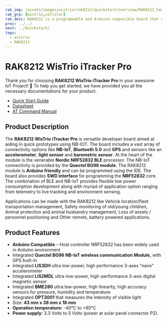 ```yaml
---
rak_img: /assets/images/wistrio/rak8212/quickstart/overview/RAK8212_home.png
rak_grp: [wistrio,cellular]
rak_desc: RAK8212 is a programmable and Arduino-compatible board that offers several connectivity options like NB-IoT, Bluetooth 5.0, and GPS. It also has a built-in sensor of accelerometer, light sensor, and barometric sensor resulting in ultra-power and high-performance of the board.
prev: ../../
next: ../Quickstart/
tags:
  - wistrio
  - RAK8212
---
```


# RAK8212 WisTrio iTracker Pro
Thank you for choosing **RAK8212 WisTrio iTracker Pro** in your awesome IoT Project! 🎉 To help you get started, we have provided you all the necessary documentations for your product.

* [Quick Start Guide](../Quickstart/)
* [Datasheet](../Datasheet/)
* [AT Command Manual](../AT-Command-Manual/)

<!-- <rk-img
  src="/assets/images/wistrio/rak8212/quickstart/overview/mbu3h7u9ykxyd0yfzkln.jpg"
  width="40%"
  figure-number="1"
  caption="RAK8212 WisTrio iTracker Pro"
/> -->

## Product Description

The **RAK8212 WisTrio iTracker Pro** is versatile developer board aimed at aiding in quick prototypes using NB-IOT. The board includes
a vast array of connectivity options like **NB-IoT**, **Bluetooth 5.0** and **GPS** and sensors like an **accelerometer**, **light sensor** and **barometric sensor**. At the heart of the module is the venerable **Nordic NRF52832 BLE** processor. The NB-IoT connectivity
is provided by the **Quectel BG96 module**. The RAK8212 module is **Arduino friendly** and can be programmed using the IDE.
The board also provides **SWD interface** for programming the **NRF52832** core. The combination of BLE and NB-IoT
provides flexible low power consumption development along with myriad of application option ranging from telemetry to
live tracking and environment sensing.

Applications can be made with the RAK8212 like Vehicle location/fleet transportation management, Safety monitoring of old/young children, Animal protection and animal husbandry management, Loss of assets / personnel positioning and Other remote, battery powered applications.

<!-- <rk-btn
  src="/Product-Categories/WisTrio/RAK8212/Quickstart/"
  label="Get Started with RAK8212 WisTrio iTracker Pro"
/> -->

## Product Features

- **Arduino Compatible** – Host controller NRF52832 has been widely used in Arduino environment
- Integrated **Quectel BG96 NB-IoT wireless communication Module,** with GPS built-in
- Integrated **LIS3DH** ultra low-power, high performance 3-axes “nano” accelerometer
- Integrated **LIS2MDL** ultra-low-power, high-performance 3-axis digital magnetic sensor
- Integrated **BME280** ultra low-power, high linearity, high accuracy sensors for pressure, humidity and temperature
- Integrated **OPT3001** that measures the intensity of visible light
- Size: **43 mm x 38 mm x 18 mm**
- **Operation temperature:** -40°C to +85°C
- **Power supply**: 3.3 Volts to 5 Volts (power at solar panel connector P2).
